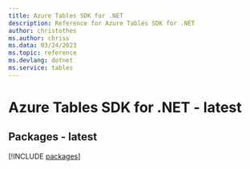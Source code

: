 ```yaml
---
title: Azure Tables SDK for .NET
description: Reference for Azure Tables SDK for .NET
author: christothes
ms.author: chriss
ms.data: 03/24/2023
ms.topic: reference
ms.devlang: dotnet
ms.service: tables
---
```

# Azure Tables SDK for .NET - latest
## Packages - latest
[!INCLUDE [packages](tables-index.md)]